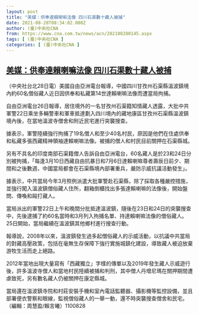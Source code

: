 ```yaml
---
layout: post
title: "美媒：供奉達賴喇嘛法像 四川石渠數十藏人被捕"
date: 2021-08-28T08:34:02.000Z
author: (臺)中央社CNA
from: https://www.cna.com.tw/news/acn/202108280145.aspx
tags: [ (臺)中央社CNA ]
categories: [ (臺)中央社CNA ]
---
```

<!--1630139642000-->
[美媒：供奉達賴喇嘛法像 四川石渠數十藏人被捕](https://www.cna.com.tw/news/acn/202108280145.aspx)
------

<div>
<div></div><div class="paragraph"><p>（中央社台北28日電）美國自由亞洲電台報導，中國四川甘孜州石渠縣溫波鎮境內約60名僧俗藏人近日因供奉和私藏第14世達賴喇嘛法像而遭當局拘捕。</p><p>自由亞洲電台26日報導，居住境外的一名甘孜州石渠籍知情藏人透露，大批中共軍警22日乘坐多輛警車和軍車抵達劃入四川境內的藏地康區甘孜州石渠縣溫波鎮境內後，在當地溫波寺僧舍和附近民宅進行突襲搜查。</p><p>據表示，軍警陸續強行拘捕了19名僧人和至少40名村民，原因是他們在住處供奉和私藏多張西藏精神領袖達賴喇嘛法像。被捕的僧人和村民目前關押在石渠縣城。</p><p>另有不具名的印度南部石渠籍僧人告訴自由亞洲電台，60名藏人是於23和24日分別被拘捕，「每逢3月10日西藏自由抗暴日和7月6日達賴喇嘛尊者壽辰日前夕、期間和之後數週，中國當局都會在石渠縣境內部署重兵，嚴防示威抗議活動發生」。</p><p>據表示，中共當局今年3月照例派遣大批軍警赴石渠縣，除了採取各種嚴控措施，並強行闖入溫波鎮僧俗藏人住所，翻箱倒櫃找出多張達賴喇嘛的法像後，開始盤問、傳喚和毆打藏人。</p><p>當局派出的軍警22日上午和晚間分批抵達溫波鎮，隨後在23日和24日的突襲搜查中，先後逮捕了約60名當時和3月列入拘捕名單、持達賴喇嘛法像的僧俗藏人。25日開始，當局繼續在溫波鎮其他鄉村進行搜查行動。</p><p>報導說，2008年以來，溫波鎮發生過多起僧俗藏人的示威活動，以抗議中共當局的對藏高壓政策，包括在毫無生存保障下強行實施城鎮化建設，導致藏人被迫放棄游牧生活而走上絕路。</p><p>2012年當地出現大量寫有「西藏獨立」字樣的傳單以及2019年發生藏人示威遊行後，許多溫波寺僧人和當地村民陸續被捕和判刑，其中僧人丹增尼瑪在關押期間遭虐致死，另有數名藏人仍被關押在康定縣城。</p><p>當局還在溫波鎮寺院和村莊安裝手機和室內電話監聽器、攝影機等監控設備，並且部署便衣警察和眼線，監視僧俗藏人的一舉一動，還不時突襲搜查僧舍和民宅。（編輯：周慧盈/賴言曦）1100828</p></div>
</div>
